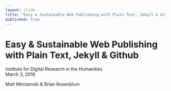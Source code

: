 ```yaml
---
layout: slide
title: "Easy & Sustainable Web Publishing with Plain Text, Jekyll & Github"
published: true
---
```

# Easy & Sustainable Web Publishing with Plain Text, Jekyll & Github

Institute for Digital Research in the Humanities  
March 3, 2016  

Matt Menzenski & Brian Rosenblum
